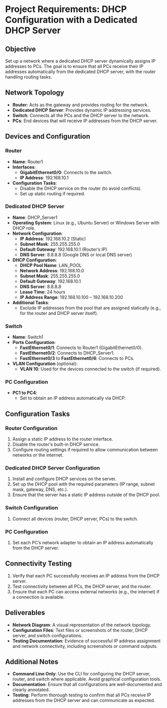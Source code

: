 # Project Requirements: DHCP Configuration with a Dedicated DHCP Server

## Objective
Set up a network where a dedicated DHCP server dynamically assigns IP addresses to PCs. The goal is to ensure that all PCs receive their IP addresses automatically from the dedicated DHCP server, with the router handling routing tasks.

## Network Topology
- **Router**: Acts as the gateway and provides routing for the network.
- **Dedicated DHCP Server**: Provides dynamic IP addressing services.
- **Switch**: Connects all the PCs and the DHCP server to the network.
- **PCs**: End devices that will receive IP addresses from the DHCP server.

## Devices and Configuration

### Router
- **Name**: Router1
- **Interfaces**:
  - **GigabitEthernet0/0**: Connects to the switch.
  - **IP Address**: 192.168.10.1
- **Configuration Tasks**:
  - Disable the DHCP service on the router (to avoid conflicts).
  - Set up static routing if required.

### Dedicated DHCP Server
- **Name**: DHCP_Server1
- **Operating System**: Linux (e.g., Ubuntu Server) or Windows Server with DHCP role.
- **Network Configuration**:
  - **IP Address**: 192.168.10.2 (Static)
  - **Subnet Mask**: 255.255.255.0
  - **Default Gateway**: 192.168.10.1 (Router’s IP)
  - **DNS Server**: 8.8.8.8 (Google DNS or local DNS server)
- **DHCP Configuration**:
  - **DHCP Pool Name**: LAN_POOL
  - **Network Address**: 192.168.10.0
  - **Subnet Mask**: 255.255.255.0
  - **Default Gateway**: 192.168.10.1
  - **DNS Server**: 8.8.8.8
  - **Lease Time**: 24 hours
  - **IP Address Range**: 192.168.10.100 – 192.168.10.200
- **Additional Tasks**:
  - Exclude IP addresses from the pool that are assigned statically (e.g., for the router and DHCP server itself).

### Switch
- **Name**: Switch1
- **Ports Configuration**:
  - **FastEthernet0/1**: Connects to Router1 (GigabitEthernet0/0).
  - **FastEthernet0/2**: Connects to DHCP_Server1.
  - **FastEthernet0/3** to **FastEthernet0/6**: Connects to PCs.
- **VLAN Configuration** (optional):
  - **VLAN 10**: Used for the devices connected to the switch (if required).

### PC Configuration
- **PC1 to PC4**:
  - Set to obtain an IP address automatically via DHCP.

## Configuration Tasks

### Router Configuration
1. Assign a static IP address to the router interface.
2. Disable the router's built-in DHCP service.
3. Configure routing settings if required to allow communication between networks or the internet.

### Dedicated DHCP Server Configuration
1. Install and configure DHCP services on the server.
2. Set up the DHCP pool with the required parameters (IP range, subnet mask, gateway, DNS, etc.).
3. Ensure that the server has a static IP address outside of the DHCP pool.

### Switch Configuration
1. Connect all devices (router, DHCP server, PCs) to the switch.

### PC Configuration
1. Set each PC’s network adapter to obtain an IP address automatically from the DHCP server.

## Connectivity Testing
1. Verify that each PC successfully receives an IP address from the DHCP server.
2. Test connectivity between all PCs, the DHCP server, and the router.
3. Ensure that each PC can access external networks (e.g., the internet) if a connection is available.

## Deliverables
- **Network Diagram**: A visual representation of the network topology.
- **Configuration Files**: Text files or screenshots of the router, DHCP server, and switch configurations.
- **Testing Documentation**: Evidence of successful IP address assignment and network connectivity, including screenshots or command outputs.

## Additional Notes
- **Command Line Only**: Use the CLI for configuring the DHCP server, router, and switch where applicable. Avoid graphical configuration tools.
- **Documentation**: Ensure that all configurations are well-documented and clearly annotated.
- **Testing**: Perform thorough testing to confirm that all PCs receive IP addresses from the DHCP server and can communicate as expected.
